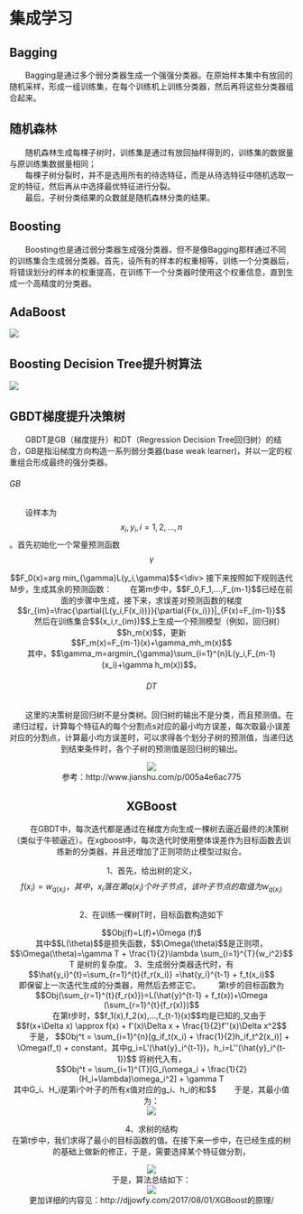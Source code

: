 <script type="text/javascript" src="http://cdn.mathjax.org/mathjax/latest/MathJax.js?config=TeX-AMS-MML_HTMLorMML"></script>

# 集成学习

## Bagging  
&emsp;&emsp;Bagging是通过多个弱分类器生成一个强强分类器。在原始样本集中有放回的随机采样，形成一组训练集，在每个训练机上训练分类器，然后再将这些分类器组合起来。  

## 随机森林  
&emsp;&emsp;随机森林生成每棵子树时，训练集是通过有放回抽样得到的，训练集的数据量与原训练集数据量相同；  
&emsp;&emsp;每棵子树分裂时，并不是选用所有的待选特征，而是从待选特征中随机选取一定的特征，然后再从中选择最优特征进行分裂。  
&emsp;&emsp;最后，子树分类结果的众数就是随机森林分类的结果。  

## Boosting  
&emsp;&emsp;Boosting也是通过弱分类器生成强分类器，但不是像Bagging那样通过不同的训练集合生成弱分类器。首先，设所有的样本的权重相等，训练一个分类器后，将错误划分的样本的权重提高，在训练下一个分类器时使用这个权重信息，直到生成一个高精度的分类器。  

## AdaBoost  
<div ><img src="https://xiaotaosky.github.io/blog/集成学习-1.png"/></div>  

## Boosting Decision Tree提升树算法  
<div ><img src="https://xiaotaosky.github.io/blog/集成学习-2.jpg"/></div>   

## GBDT梯度提升决策树  
&emsp;&emsp;GBDT是GB（梯度提升）和DT（Regression Decision Tree回归树）的结合，GB是指沿梯度方向构造一系列弱分类器(base weak learner)，并以一定的权重组合形成最终的强分类器。  


###### GB
&emsp;&emsp;设样本为$${x_i,y_i},i=1,2,...,n$$。首先初始化一个常量预测函数$$\gamma$$  
<div align="center">$$F_0(x)=arg min_{\gamma}L(y_i,\gamma)$$<\div>  
接下来按照如下规则迭代M步，生成其余的预测函数：  
&emsp;&emsp;在第m步中，$$F_0,F_1,...,F_{m-1}$$已经在前面的步骤中生成，接下来，求误差对预测函数的梯度  
<div align="center">$$r_{im}=\frac{\partial{L(y_i,F(x_i))}}{\partial{F(x_i)}}|_{F(x)=F_{m-1}}$$</div>    
&emsp;&emsp;然后在训练集合$$(x_i,r_{im})$$上生成一个预测模型（例如，回归树）$$h_m(x)$$，更新  
<div align="center">$$F_m(x)=F_{m-1}(x)+\gamma_mh_m(x)$$</div>  
其中，$$\gamma_m=argmin_{\gamma}\sum_{i=1}^{n}L(y_i,F_{m-1}(x_i)+\gamma h_m(x))$$。  

###### DT  
&emsp;&emsp;这里的决策树是回归树不是分类树。回归树的输出不是分类，而且预测值。在递归过程，计算每个特征A的每个分割点s对应的最小均方误差，每次取最小误差对应的分割点，计算最小均方误差时，可以求得各个划分子树的预测值，当递归达到结束条件时，各个子树的预测值是回归树的输出。  
<div ><img src="https://xiaotaosky.github.io/blog/集成学习-3.png"/></div>   
参考：http://www.jianshu.com/p/005a4e6ac775  

## XGBoost  
&emsp;&emsp;在GBDT中，每次迭代都是通过在梯度方向生成一棵树去逼近最终的决策树（类似于牛顿逼近）。在xgboost中，每次迭代时使用整体误差作为目标函数去训练新的分类器，并且还增加了正则项防止模型过拟合。  

1、首先，给出树的定义，$$f(x_i)=w_{q(x_i)}，  
其中，x_i落在第q(x_i)个叶子节点，该叶子节点的取值为w_{q(x_i)}$$  
2、在训练一棵树T时，目标函数构造如下  
<div align="center">$$Obj(f)=L(f)+\Omega (f)$</div>    
其中$$L(\theta)$$是损失函数，$$\Omega(\theta)$$是正则项，  
<div align="center">$$\Omega(\theta)=\gamma T + \frac{1}{2}\lambda \sum_{i=1}^{T}{w_i^2}$$</div>  
T 是树的复杂度。  
3、生成弱分类器迭代时，有  
<div align="center">$$\hat{y_i}^{t}=\sum_{r=1}^{t}{f_r(x_i)} =\hat{y_i}^{t-1} + f_t(x_i)$$</div>  
即保留上一次迭代生成的分类器，用然后去修正它。  
&emsp;&emsp;第t步的目标函数为  
<div align="center">$$Obj(\sum_{r=1}^{t}{f_r(x)})=L(\hat{y}^{t-1} + f_t(x))+\Omega (\sum_{r=1}^{t}{f_r(x)})$$</div>  
&emsp;&emsp;在第t步时，$$f_1(x),f_2(x),...,f_{t-1}(x)$$均是已知的,又由于  
<div align="center">$$f(x+\Delta x) \approx f(x) + f'(x)\Delta x + \frac{1}{2}f''(x)\Delta x^2$$</div>  
&emsp;&emsp;于是， $$Obj^t = \sum_{i=1}^{n}[g_if_t(x_i) + \frac{1}{2}h_if_t^2(x_i)] + \Omega(f_t) + constant，其中g_i=L'(\hat{y}_i^{t-1})，h_i=L''(\hat{y}_i^{t-1})$$
将树代入有，  
<div align="center">$$Obj^t = \sum_{i=1}^{T}[G_i\omega_i + \frac{1}{2}(H_i+\lambda)\omega_i^2] + \gamma T</div>  
其中G_i、H_i是第i个叶子的所有x值对应的g_i、h_i的和$$
&emsp;&emsp;于是，其最小值为：
<div ><img src="https://xiaotaosky.github.io/blog/集成学习.png"/></div>  
   
4、求树的结构  
在第t步中，我们求得了最小的目标函数的值。在接下来一步中，在已经生成的树的基础上做新的修正，于是，需要选择某个特征做分割， 
<div ><img src="https://xiaotaosky.github.io/blog/集成学习-4.png"/></div>   
于是，算法总结如下：  
<div ><img src="https://xiaotaosky.github.io/blog/集成学习-5.png"/></div>  
更加详细的内容见：http://djjowfy.com/2017/08/01/XGBoost的原理/

